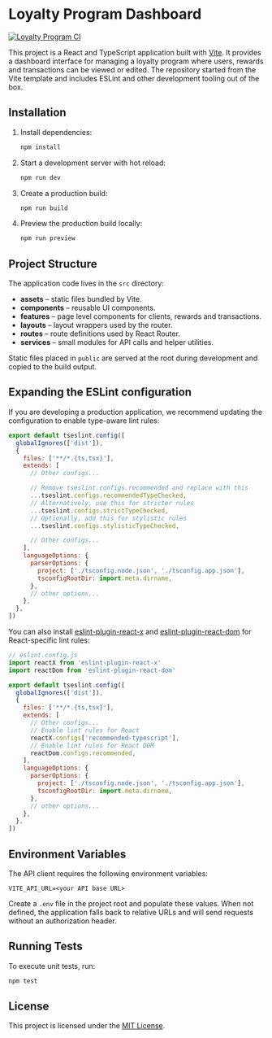 # Loyalty Program Dashboard

[![Loyalty Program CI](https://github.com/delitamakanda/LoyaltyProgramDashboard/actions/workflows/node.js.yml/badge.svg?branch=main&event=push)](https://github.com/delitamakanda/LoyaltyProgramDashboard/actions/workflows/node.js.yml)

This project is a React and TypeScript application built with [Vite](https://vitejs.dev/). It provides a dashboard interface for managing a loyalty program where users, rewards and transactions can be viewed or edited. The repository started from the Vite template and includes ESLint and other development tooling out of the box.

## Installation

1. Install dependencies:

   ```bash
   npm install
   ```

2. Start a development server with hot reload:

   ```bash
   npm run dev
   ```

3. Create a production build:

   ```bash
   npm run build
   ```

4. Preview the production build locally:

   ```bash
   npm run preview
   ```

## Project Structure

The application code lives in the `src` directory:

- **assets** – static files bundled by Vite.
- **components** – reusable UI components.
- **features** – page level components for clients, rewards and transactions.
- **layouts** – layout wrappers used by the router.
- **routes** – route definitions used by React Router.
- **services** – small modules for API calls and helper utilities.

Static files placed in `public` are served at the root during development and copied to the build output.

## Expanding the ESLint configuration

If you are developing a production application, we recommend updating the configuration to enable type-aware lint rules:

```js
export default tseslint.config([
  globalIgnores(['dist']),
  {
    files: ['**/*.{ts,tsx}'],
    extends: [
      // Other configs...

      // Remove tseslint.configs.recommended and replace with this
      ...tseslint.configs.recommendedTypeChecked,
      // Alternatively, use this for stricter rules
      ...tseslint.configs.strictTypeChecked,
      // Optionally, add this for stylistic rules
      ...tseslint.configs.stylisticTypeChecked,

      // Other configs...
    ],
    languageOptions: {
      parserOptions: {
        project: ['./tsconfig.node.json', './tsconfig.app.json'],
        tsconfigRootDir: import.meta.dirname,
      },
      // other options...
    },
  },
])
```

You can also install [eslint-plugin-react-x](https://github.com/Rel1cx/eslint-react/tree/main/packages/plugins/eslint-plugin-react-x) and [eslint-plugin-react-dom](https://github.com/Rel1cx/eslint-react/tree/main/packages/plugins/eslint-plugin-react-dom) for React-specific lint rules:

```js
// eslint.config.js
import reactX from 'eslint-plugin-react-x'
import reactDom from 'eslint-plugin-react-dom'

export default tseslint.config([
  globalIgnores(['dist']),
  {
    files: ['**/*.{ts,tsx}'],
    extends: [
      // Other configs...
      // Enable lint rules for React
      reactX.configs['recommended-typescript'],
      // Enable lint rules for React DOM
      reactDom.configs.recommended,
    ],
    languageOptions: {
      parserOptions: {
        project: ['./tsconfig.node.json', './tsconfig.app.json'],
        tsconfigRootDir: import.meta.dirname,
      },
      // other options...
    },
  },
])
```

## Environment Variables

The API client requires the following environment variables:

```
VITE_API_URL=<your API base URL>
```

Create a `.env` file in the project root and populate these values. When not
defined, the application falls back to relative URLs and will send requests
without an authorization header.

## Running Tests

To execute unit tests, run:

```bash
npm test
```

## License

This project is licensed under the [MIT License](LICENSE).
